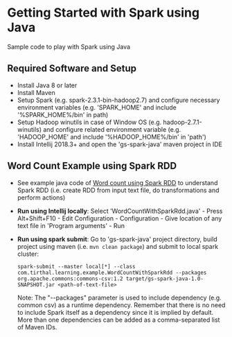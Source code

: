 # Getting Started with Spark using Java

Sample code to play with Spark using Java

## Required Software and Setup

* Install Java 8 or later
* Install Maven
* Setup Spark (e.g. spark-2.3.1-bin-hadoop2.7) and configure necessary environment variables (e.g. 'SPARK_HOME' and include '%SPARK_HOME%/bin' in path) 
* Setup Hadoop winutils in case of Window OS (e.g. hadoop-2.7.1-winutils) and configure related environment variable (e.g. 'HADOOP_HOME' and include '%HADOOP_HOME%/bin' in 'path')
* Install Intellij 2018.3+ and open the 'gs-spark-java' maven project in IDE

## Word Count Example using Spark RDD

* See example java code of [Word count using Spark RDD](src/main/java/com/tirthal/learning/example/WorkCountWithSparkRdd.java) to understand Spark RDD (i.e. create RDD from input text file, do transformations and perform actions)
* __Run using Intellij locally__: Select 'WordCountWithSparkRdd.java' - Press Alt+Shift+F10 - Edit Configuration - Configuration - Give location of any text file in 'Program arguments' - Run 
* __Run using spark submit__: Go to 'gs-spark-java' project directory, build project using maven (i.e. `mvn clean package`) and submit to local spark cluster: 

    `spark-submit --master local[*] --class com.tirthal.learning.example.WordCountWithSparkRdd --packages org.apache.commons:commons-csv:1.2 target/gs-spark-java-1.0-SNAPSHOT.jar <path-of-text-file>`

    Note: The "--packages" parameter is used to include dependency (e.g. common csv) as a runtime dependency. Remember that there is no need to include Spark itself as a dependency since it is implied by default. More than one dependencies can be added as a comma-separated list of Maven IDs.
